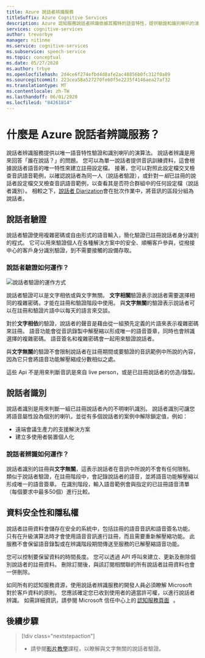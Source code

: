 ```yaml
---
title: Azure 說話者辨識服務
titleSuffix: Azure Cognitive Services
description: Azure 認知服務說話者辨識依據其獨特的語音特性，提供驗證和識別喇叭的演算法。 說話者辨識是用來回答「誰在說話？」的問題。
services: cognitive-services
author: trevorbye
manager: nitinme
ms.service: cognitive-services
ms.subservice: speech-service
ms.topic: conceptual
ms.date: 05/27/2020
ms.author: trbye
ms.openlocfilehash: 2d4ce6f274efbd4d8afe2ac48856b0fc312f0a09
ms.sourcegitcommit: 223cea58a527270fe60f5e2235f4146aea27af32
ms.translationtype: MT
ms.contentlocale: zh-TW
ms.lasthandoff: 06/01/2020
ms.locfileid: "84261814"
---
```

# <a name="what-is-the-azure-speaker-recognition-service"></a>什麼是 Azure 說話者辨識服務？

說話者辨識服務提供以唯一語音特性驗證和識別喇叭的演算法。 說話者辨識是用來回答「誰在說話？」的問題。 您可以為單一說話者提供音訊訓練資料，這會根據說話者語音的唯一特性來建立註冊設定檔。 接著，您可以對照此設定檔交叉檢查音訊語音範例，以確認說話者為同一人（說話者驗證），或針對一*組*已註冊的說話者設定檔交叉檢查音訊語音範例，以查看其是否符合群組中的任何設定檔（說話者識別）。 相較之下，[說話者 Diarization](batch-transcription.md#speaker-separation-diarization)會在批次作業中，將音訊的區段分組為說話者。

## <a name="speaker-verification"></a>說話者驗證

說話者驗證使用複雜密碼或自由形式的語音輸入，簡化驗證已註冊說話者身分識別的程式。 它可以用來驗證個人在各種解決方案中的安全、順暢客戶參與，從撥接中心的客戶身分識別驗證，到不需要接觸的設備存取。

### <a name="how-does-speaker-verification-work"></a>說話者驗證如何運作？

![說話者驗證的運作方式](media/speaker-recognition/speaker-rec.png)

說話者驗證可以是文字相依或與文字無關。 **文字相關**驗證表示說話者需要選擇相同的複雜密碼，才能在註冊和驗證階段中使用。 與**文字無關**的驗證表示說話者可以在註冊和驗證片語中以每天的語言來交談。

對於**文字相依**的驗證，說話者的聲音是藉由從一組預先定義的片語來表示複雜密碼來註冊。 語音功能會從音訊錄製中解壓縮以形成唯一的語音簽章，同時也會辨識選擇的複雜密碼。 語音簽名和複雜密碼會一起用來驗證說話者。 

與**文字無關**的驗證不會限制說話者在註冊期間或要驗證的音訊範例中所說的內容，因為它只會將語音功能解壓縮成分數相似之處。 

這些 Api 不是用來判斷音訊是來自 live person，或是已註冊說話者的仿造/錄製。 

## <a name="speaker-identification"></a>說話者識別

說話者識別是用來判斷一組已註冊說話者內的不明喇叭識別。 說話者識別可讓您將語音屬性設為個別的喇叭，並從有多個說話者的案例中解除鎖定值，例如：

* 遠端會議生產力的支援解決方案 
* 建立多使用者裝置個人化

### <a name="how-does-speaker-identification-work"></a>說話者辨識如何運作？

說話者識別的註冊與**文字無關**，這表示說話者在音訊中所說的不會有任何限制。 類似于說話者驗證，在註冊階段中，會記錄說話者的語音，並將語音功能解壓縮以形成唯一的語音簽章。 在識別階段，輸入語音範例會與指定的已註冊語音清單（每個要求中最多50個）進行比較。

## <a name="data-security-and-privacy"></a>資料安全性和隱私權

說話者註冊資料會儲存在安全的系統中，包括註冊的語音音訊和語音簽名功能。 只有在升級演算法時才會使用語音音訊進行註冊，而且需要重新解壓縮功能。 此服務不會保留語音錄製或在辨識階段期間傳送至服務的已解壓縮語音功能。 

您可以控制要保留資料的時間長度。 您可以透過 API 呼叫來建立、更新及刪除個別說話者的註冊資料。 刪除訂閱後，與該訂閱相關聯的所有說話者註冊資料也會一併刪除。 

如同所有的認知服務資源，使用說話者辨識服務的開發人員必須瞭解 Microsoft 對於客戶資料的原則。 您應該確定您已收到使用者的適當許可權，以進行說話者辨識。 如需詳細資訊，請參閱 Microsoft 信任中心上的 [認知服務頁面](https://azure.microsoft.com/support/legal/cognitive-services-compliance-and-privacy/)   。 

## <a name="next-steps"></a>後續步驟

> [!div class="nextstepaction"]
> * 請參閱[影片教學](https://azure.microsoft.com/resources/videos/speaker-recognition-text-independent-verification-developer-tutorial/)課程，以瞭解與文字無關的說話者驗證。
